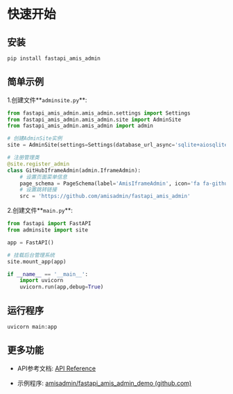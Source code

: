 # 快速开始

## 安装

```bash
pip install fastapi_amis_admin
```



## 简单示例

1.创建文件**`adminsite.py`**:

```python
from fastapi_amis_admin.amis_admin.settings import Settings
from fastapi_amis_admin.amis_admin.site import AdminSite
from fastapi_amis_admin.amis_admin import admin

# 创建AdminSite实例
site = AdminSite(settings=Settings(database_url_async='sqlite+aiosqlite:///admisadmin.db'))

# 注册管理类
@site.register_admin
class GitHubIframeAdmin(admin.IframeAdmin):
    # 设置页面菜单信息
    page_schema = PageSchema(label='AmisIframeAdmin', icon='fa fa-github')
    # 设置跳转链接
    src = 'https://github.com/amisadmin/fastapi_amis_admin'
```

2.创建文件**`main.py`**:

```python
from fastapi import FastAPI
from adminsite import site

app = FastAPI()

# 挂载后台管理系统
site.mount_app(app)

if __name__ == '__main__':
    import uvicorn
    uvicorn.run(app,debug=True)
```



## 运行程序

```bash
uvicorn main:app
```



## 更多功能

- API参考文档: [API Reference](../../amis_admin/BaseAdmin)

- 示例程序: [amisadmin/fastapi_amis_admin_demo (github.com)](https://github.com/amisadmin/fastapi_amis_admin_demo)
